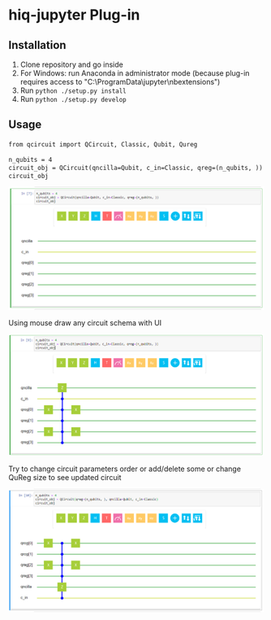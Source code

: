 # hiq-jupyter Plug-in

## Installation

1. Clone repository and go inside
2. For Windows: run Anaconda in administrator mode (because plug-in requires access to "C:\ProgramData\jupyter\nbextensions")
3. Run `python ./setup.py install`
4. Run `python ./setup.py develop`

## Usage

```
from qcircuit import QCircuit, Classic, Qubit, Qureg
```

```
n_qubits = 4
circuit_obj = QCircuit(qncilla=Qubit, c_in=Classic, qreg=(n_qubits, ))
circuit_obj
```

![Jupyter HiQ Plug-in inited](docs/resources/circuit_inited.png "Plug-in inited")


Using mouse draw any circuit schema with UI

![Jupyter HiQ Plug-in example](docs/resources/circuit_example.png "Plug-in example")


Try to change circuit parameters order or add/delete some or change QuReg size to see updated circuit

![Jupyter HiQ Plug-in example](docs/resources/circuit_reordered.png "Plug-in example reordered")


